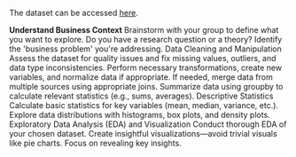 The dataset can be accessed [here](https://drive.google.com/file/d/1n7Y3Dloj8nj9tal5JRBzQhcqzxTGjNfW/view?usp=sharing).

**Understand Business Context**
Brainstorm with your group to define what you want to explore. Do you have a research question or a theory? Identify the 'business problem' you're addressing.
Data Cleaning and Manipulation
Assess the dataset for quality issues and fix missing values, outliers, and data type inconsistencies.
Perform necessary transformations, create new variables, and normalize data if appropriate.
If needed, merge data from multiple sources using appropriate joins.
Summarize data using groupby to calculate relevant statistics (e.g., sums, averages).
Descriptive Statistics
Calculate basic statistics for key variables (mean, median, variance, etc.).
Explore data distributions with histograms, box plots, and density plots.
Exploratory Data Analysis (EDA) and Visualization
Conduct thorough EDA of your chosen dataset.
Create insightful visualizations—avoid trivial visuals like pie charts. Focus on revealing key insights.

